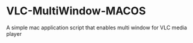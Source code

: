 # VLC-MultiWindow-MACOS
A simple mac application script that enables multi window for VLC media player
